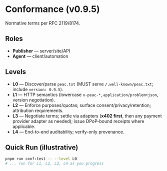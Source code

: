 # Conformance (v0.9.5)

Normative terms per RFC 2119/8174.

## Roles

- **Publisher** — server/site/API
- **Agent** — client/automation

## Levels

- **L0** — Discover/parse `peac.txt` (MUST serve `/.well-known/peac.txt`; include `version: 0.9.5`).
- **L1** — HTTP semantics (lowercase `x-peac-*`, `application/problem+json`, version negotiation).
- **L2** — Enforce purposes/quotas; surface consent/privacy/retention; attribution requirements.
- **L3** — Negotiate terms; settle via adapters (**x402 first**, then any payment provider adapter as needed); issue DPoP-bound receipts where applicable.
- **L4** — End-to-end auditability; verify-only provenance.

## Quick Run (illustrative)

```bash
pnpm run conf:test -- --level L0
# ... run for L1, L2, L3, L4 as you progress
```
